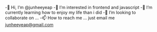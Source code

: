 -👋 Hi, I’m @junheeyeap
-👀 I’m interested in frontend and javascript
-🌱 I’m currently learning how to enjoy my life than i did
-💞️ I’m looking to collaborate on ...
-📫 How to reach me ... just email me junheeyeap@gmail.com
